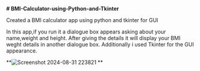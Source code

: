 **# BMI-Calculator-using-Python-and-Tkinter**

Created a BMI calculator app using python and tkinter for GUI 

In this app,if you run it a dialogue box appears asking about your name,weight and height. After giving the details it will display your BMI weght details in another dialogue box. Additionally i used Tkinter for the GUI appearance.

**![Screenshot 2024-08-31 223821](https://github.com/user-attachments/assets/109cc42f-f6bb-4589-890f-04916d674546)
**
